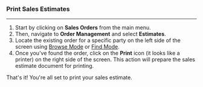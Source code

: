 ### Print Sales Estimates
___________________

1. Start by clicking on **Sales Orders** from the main menu.
2. Then, navigate to **Order Management** and select **Estimates**.
3. Locate the existing order for a specific party on the left side of the screen using [Browse Mode](https://github.com/Fx-Professional-Services/HorizonDocs/blob/main/Horizon%20User%20Guide/VIII.%20Searching%20on%20Horizon/Browse%20Mode.md) or [Find Mode](https://github.com/Fx-Professional-Services/HorizonDocs/blob/main/Horizon%20User%20Guide/VIII.%20Searching%20on%20Horizon/Find%20Mode.md). 
4. Once you've found the order, click on the **Print** icon (it looks like a printer) on the right side of the screen. This action will prepare the sales estimate document for printing.

That's it! You're all set to print your sales estimate.